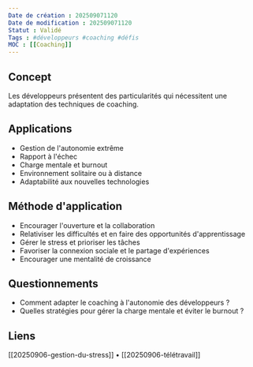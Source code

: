 ```yaml
---
Date de création : 202509071120  
Date de modification : 202509071120  
Statut : Validé
Tags : #développeurs #coaching #défis
MOC : [[Coaching]]
---
```


## Concept

Les développeurs présentent des particularités qui nécessitent une adaptation des techniques de coaching.

## Applications

- Gestion de l'autonomie extrême
- Rapport à l'échec
- Charge mentale et burnout
- Environnement solitaire ou à distance
- Adaptabilité aux nouvelles technologies

## Méthode d'application

- Encourager l'ouverture et la collaboration
- Relativiser les difficultés et en faire des opportunités d'apprentissage
- Gérer le stress et prioriser les tâches
- Favoriser la connexion sociale et le partage d'expériences
- Encourager une mentalité de croissance

## Questionnements

- Comment adapter le coaching à l'autonomie des développeurs ?
- Quelles stratégies pour gérer la charge mentale et éviter le burnout ?

## Liens

[[20250906-gestion-du-stress]] • [[20250906-télétravail]]
